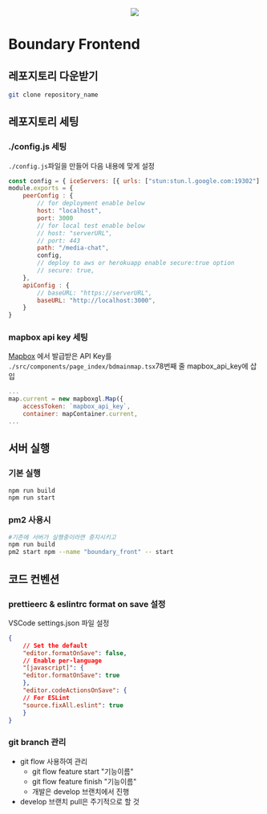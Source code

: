 <p align="center">
<img src="https://user-images.githubusercontent.com/30883319/121801534-c77b0b80-cc72-11eb-8d72-193a9e24ee33.png">
</p>

# Boundary Frontend
## 레포지토리 다운받기
```bash
git clone repository_name
```

## 레포지토리 세팅
### ./config.js 세팅
`./config.js`파일을 만들어 다음 내용에 맞게 설정
```js
const config = { iceServers: [{ urls: ["stun:stun.l.google.com:19302"] }] };
module.exports = {
    peerConfig : {
        // for deployment enable below
        host: "localhost",
        port: 3000
        // for local test enable below
        // host: "serverURL",
        // port: 443
        path: "/media-chat",
        config,
        // deploy to aws or herokuapp enable secure:true option
        // secure: true,
    },
    apiConfig : {
        // baseURL: "https://serverURL",
		baseURL: "http://localhost:3000",
    }
}
```
### mapbox api key 세팅
[Mapbox](https://account.mapbox.com) 에서 발급받은 API Key를 `./src/components/page_index/bdmainmap.tsx`78번째 줄 mapbox_api_key에 삽입
```js
...
map.current = new mapboxgl.Map({
    accessToken: `mapbox_api_key`,
    container: mapContainer.current,
...
```

## 서버 실행
### 기본 실행
```bash
npm run build
npm run start
```
### pm2 사용시
```bash
#기존에 서버가 실행중이라면 중지시키고
npm run build
pm2 start npm --name "boundary_front" -- start
```

## 코드 컨벤션
### prettieerc & eslintrc format on save 설정
VSCode settings.json 파일 설정
```json
{
    // Set the default
    "editor.formatOnSave": false,
    // Enable per-language
    "[javascript]": {
    "editor.formatOnSave": true
    },
    "editor.codeActionsOnSave": {
    // For ESLint
    "source.fixAll.eslint": true
    }
}
```
### git branch 관리
* git flow 사용하여 관리
    * git flow feature start "기능이름"
    * git flow feature finish "기능이름"
    * 개발은 develop 브랜치에서 진행
* develop 브랜치 pull은 주기적으로 할 것

